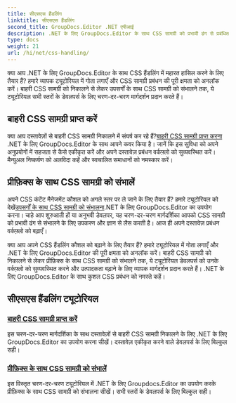 ```yaml
---
title: सीएसएस हैंडलिंग
linktitle: सीएसएस हैंडलिंग
second_title: GroupDocs.Editor .NET एपीआई
description: .NET के लिए GroupDocs.Editor के साथ CSS सामग्री को प्रभावी ढंग से प्रबंधित करना सीखें। बाहरी CSS सामग्री निकालें और उपसर्गों के साथ CSS सामग्री को आसानी से प्रबंधित करें।
type: docs
weight: 21
url: /hi/net/css-handling/
---
```


क्या आप .NET के लिए GroupDocs.Editor के साथ CSS हैंडलिंग में महारत हासिल करने के लिए तैयार हैं? हमारे व्यापक ट्यूटोरियल में गोता लगाएँ और CSS सामग्री प्रबंधन की पूरी क्षमता को अनलॉक करें। बाहरी CSS सामग्री को निकालने से लेकर उपसर्गों के साथ CSS सामग्री को संभालने तक, ये ट्यूटोरियल सभी स्तरों के डेवलपर्स के लिए चरण-दर-चरण मार्गदर्शन प्रदान करते हैं।

## बाहरी CSS सामग्री प्राप्त करें

 क्या आप दस्तावेज़ों से बाहरी CSS सामग्री निकालने में संघर्ष कर रहे हैं?[बाहरी CSS सामग्री प्राप्त करना](./get-external-css-content/) .NET के लिए GroupDocs.Editor के साथ आपने कवर किया है। जानें कि इस सुविधा को अपने अनुप्रयोगों में सहजता से कैसे एकीकृत करें और अपने दस्तावेज़ प्रबंधन वर्कफ़्लो को सुव्यवस्थित करें। मैन्युअल निष्कर्षण को अलविदा कहें और स्वचालित समाधानों को नमस्कार करें।

## प्रीफ़िक्स के साथ CSS सामग्री को संभालें

 अपने CSS कंटेंट मैनेजमेंट कौशल को अगले स्तर पर ले जाने के लिए तैयार हैं? हमारे ट्यूटोरियल को देखें[उपसर्गों के साथ CSS सामग्री को संभालना](./handle-css-content-with-prefix/).NET के लिए GroupDocs.Editor का उपयोग करना। चाहे आप शुरुआती हों या अनुभवी डेवलपर, यह चरण-दर-चरण मार्गदर्शिका आपको CSS सामग्री को प्रभावी ढंग से संभालने के लिए उपकरण और ज्ञान से लैस करती है। आज ही अपने दस्तावेज़ प्रबंधन वर्कफ़्लो को बढ़ाएँ।

क्या आप अपने CSS हैंडलिंग कौशल को बढ़ाने के लिए तैयार हैं? हमारे ट्यूटोरियल में गोता लगाएँ और .NET के लिए GroupDocs.Editor की पूरी क्षमता को अनलॉक करें। बाहरी CSS सामग्री को निकालने से लेकर प्रीफ़िक्स के साथ CSS सामग्री को संभालने तक, ये ट्यूटोरियल डेवलपर्स को उनके वर्कफ़्लो को सुव्यवस्थित करने और उत्पादकता बढ़ाने के लिए व्यापक मार्गदर्शन प्रदान करते हैं। .NET के लिए GroupDocs.Editor के साथ कुशल CSS प्रबंधन को नमस्ते कहें। 
## सीएसएस हैंडलिंग ट्यूटोरियल
### [बाहरी CSS सामग्री प्राप्त करें](./get-external-css-content/)
इस चरण-दर-चरण मार्गदर्शिका के साथ दस्तावेज़ों से बाहरी CSS सामग्री निकालने के लिए .NET के लिए GroupDocs.Editor का उपयोग करना सीखें। दस्तावेज़ एकीकृत करने वाले डेवलपर्स के लिए बिल्कुल सही।
### [प्रीफ़िक्स के साथ CSS सामग्री को संभालें](./handle-css-content-with-prefix/)
इस विस्तृत चरण-दर-चरण ट्यूटोरियल में .NET के लिए Groupdocs.Editor का उपयोग करके प्रीफ़िक्स के साथ CSS सामग्री को संभालना सीखें। सभी स्तरों के डेवलपर्स के लिए बिल्कुल सही।